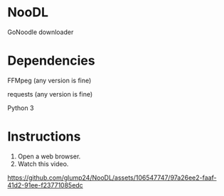 # NooDL
GoNoodle downloader

# Dependencies
FFMpeg (any version is fine)

requests (any version is fine)

Python 3

# Instructions
1. Open a web browser.
2. Watch this video.


https://github.com/glump24/NooDL/assets/106547747/97a26ee2-faaf-41d2-91ee-f23771085edc

